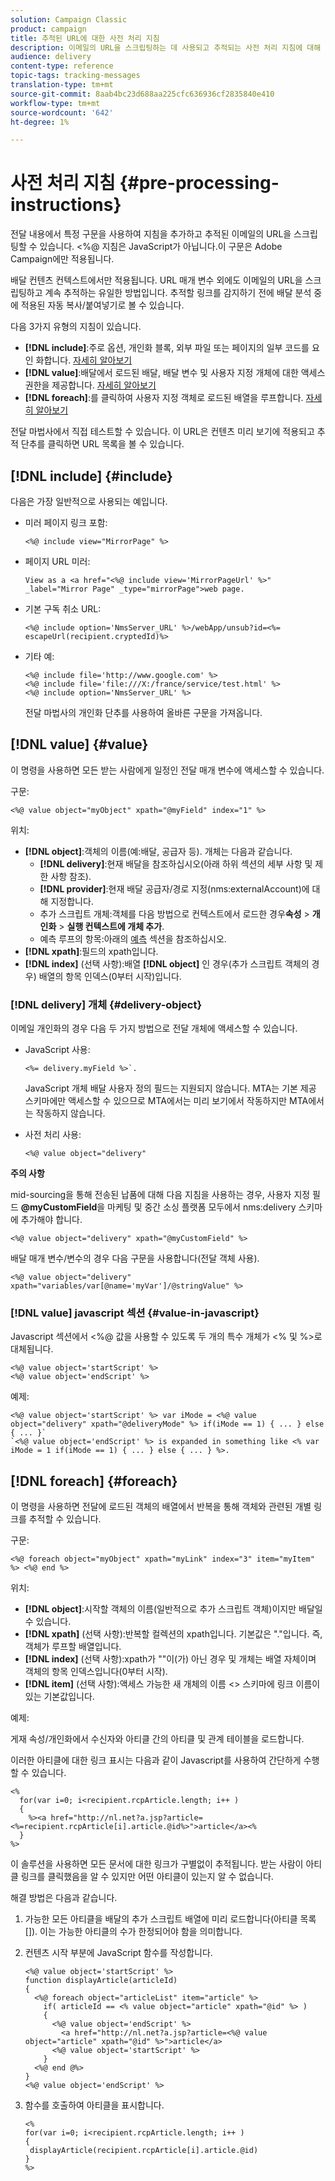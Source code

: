 ```yaml
---
solution: Campaign Classic
product: campaign
title: 추적된 URL에 대한 사전 처리 지침
description: 이메일의 URL을 스크립팅하는 데 사용되고 추적되는 사전 처리 지침에 대해 자세히 알아보십시오.
audience: delivery
content-type: reference
topic-tags: tracking-messages
translation-type: tm+mt
source-git-commit: 8aab4bc23d688aa225cfc636936cf2835840e410
workflow-type: tm+mt
source-wordcount: '642'
ht-degree: 1%

---
```



# 사전 처리 지침 {#pre-processing-instructions}

전달 내용에서 특정 구문을 사용하여 지침을 추가하고 추적된 이메일의 URL을 스크립팅할 수 있습니다. &lt;%@ 지침은 JavaScript가 아닙니다.이 구문은 Adobe Campaign에만 적용됩니다.

배달 컨텐츠 컨텍스트에서만 적용됩니다. URL 매개 변수 외에도 이메일의 URL을 스크립팅하고 계속 추적하는 유일한 방법입니다. 추적할 링크를 감지하기 전에 배달 분석 중에 적용된 자동 복사/붙여넣기로 볼 수 있습니다.

다음 3가지 유형의 지침이 있습니다.

* **[!DNL include]**:주로 옵션, 개인화 블록, 외부 파일 또는 페이지의 일부 코드를 요인 화합니다. [자세히 알아보기](#include)
* **[!DNL value]**:배달에서 로드된 배달, 배달 변수 및 사용자 지정 개체에 대한 액세스 권한을 제공합니다. [자세히 알아보기](#value)
* **[!DNL foreach]**:를 클릭하여 사용자 지정 객체로 로드된 배열을 루프합니다. [자세히 알아보기](#foreach)

전달 마법사에서 직접 테스트할 수 있습니다. 이 URL은 컨텐츠 미리 보기에 적용되고 추적 단추를 클릭하면 URL 목록을 볼 수 있습니다.

## [!DNL include] {#include}

다음은 가장 일반적으로 사용되는 예입니다.

* 미러 페이지 링크 포함:

   ```
   <%@ include view="MirrorPage" %>  
   ```

* 페이지 URL 미러:

   ```
   View as a <a href="<%@ include view='MirrorPageUrl' %>" _label="Mirror Page" _type="mirrorPage">web page.
   ```

* 기본 구독 취소 URL:

   ```
   <%@ include option='NmsServer_URL' %>/webApp/unsub?id=<%= escapeUrl(recipient.cryptedId)%>
   ```

* 기타 예:

   ```
   <%@ include file='http://www.google.com' %>
   <%@ include file='file:///X:/france/service/test.html' %>
   <%@ include option='NmsServer_URL' %>
   ```

   전달 마법사의 개인화 단추를 사용하여 올바른 구문을 가져옵니다.

## [!DNL value] {#value}

이 명령을 사용하면 모든 받는 사람에게 일정인 전달 매개 변수에 액세스할 수 있습니다.

구문:

```
<%@ value object="myObject" xpath="@myField" index="1" %>
```

위치:

* **[!DNL object]**:객체의 이름(예:배달, 공급자 등).
개체는 다음과 같습니다.
   * **[!DNL delivery]**:현재 배달을 참조하십시오(아래 하위 섹션의 세부 사항 및 제한 사항 참조).
   * **[!DNL provider]**:현재 배달 공급자/경로 지정(nms:externalAccount)에 대해 지정합니다.
   * 추가 스크립트 개체:객체를 다음 방법으로 컨텍스트에서 로드한 경우&#x200B;**속성** > **개인화** > **실행 컨텍스트에 개체 추가**.
   * 예측 루프의 항목:아래의 [예측](#foreach) 섹션을 참조하십시오.
* **[!DNL xpath]**:필드의 xpath입니다.
* **[!DNL index]** (선택 사항):배열 **[!DNL object]** 인 경우(추가 스크립트 객체의 경우) 배열의 항목 인덱스(0부터 시작)입니다.

### [!DNL delivery] 개체 {#delivery-object}

이메일 개인화의 경우 다음 두 가지 방법으로 전달 개체에 액세스할 수 있습니다.

* JavaScript 사용:

   ```
   <%= delivery.myField %>`.
   ```

   JavaScript 개체 배달 사용자 정의 필드는 지원되지 않습니다. MTA는 기본 제공 스키마에만 액세스할 수 있으므로 MTA에서는 미리 보기에서 작동하지만 MTA에서는 작동하지 않습니다.

* 사전 처리 사용:

   ```
   <%@ value object="delivery"
   ```


**주의 사항**

mid-sourcing을 통해 전송된 납품에 대해 다음 지침을 사용하는 경우, 사용자 지정 필드 **@myCustomField**&#x200B;을 마케팅 및 중간 소싱 플랫폼 모두에서 nms:delivery 스키마에 추가해야 합니다.

```
<%@ value object="delivery" xpath="@myCustomField" %>
```

배달 매개 변수/변수의 경우 다음 구문을 사용합니다(전달 객체 사용).

```
<%@ value object="delivery" xpath="variables/var[@name='myVar']/@stringValue" %>
```

### [!DNL value] javascript 섹션  {#value-in-javascript}

Javascript 섹션에서 &lt;%@ 값을 사용할 수 있도록 두 개의 특수 개체가 &lt;% 및 %>로 대체됩니다.

```
<%@ value object='startScript' %>
<%@ value object='endScript' %>
```

예제:

```
<%@ value object='startScript' %> var iMode = <%@ value object="delivery" xpath="@deliveryMode" %> if(iMode == 1) { ... } else { ... }`
`<%@ value object='endScript' %> is expanded in something like <% var iMode = 1 if(iMode == 1) { ... } else { ... } %>.
```

## [!DNL foreach] {#foreach}

이 명령을 사용하면 전달에 로드된 객체의 배열에서 반복을 통해 객체와 관련된 개별 링크를 추적할 수 있습니다.

구문:

```
<%@ foreach object="myObject" xpath="myLink" index="3" item="myItem" %> <%@ end %>
```

위치:

* **[!DNL object]**:시작할 객체의 이름(일반적으로 추가 스크립트 객체)이지만 배달일 수 있습니다.
* **[!DNL xpath]** (선택 사항):반복할 컬렉션의 xpath입니다. 기본값은 &quot;.&quot;입니다. 즉, 객체가 루프할 배열입니다.
* **[!DNL index]** (선택 사항):xpath가 &quot;&quot;이(가) 아닌 경우 및 개체는 배열 자체이며 객체의 항목 인덱스입니다(0부터 시작).
* **[!DNL item]** (선택 사항):액세스 가능한 새 개체의 이름  &lt;> 스키마에 링크 이름이 있는 기본값입니다.

예제:

게재 속성/개인화에서 수신자와 아티클 간의 아티클 및 관계 테이블을 로드합니다.

이러한 아티클에 대한 링크 표시는 다음과 같이 Javascript를 사용하여 간단하게 수행할 수 있습니다.

```
<%
  for(var i=0; i<recipient.rcpArticle.length; i++ )
  {
    %><a href="http://nl.net?a.jsp?article=<%=recipient.rcpArticle[i].article.@id%>">article</a><%
  }
%>
```

이 솔루션을 사용하면 모든 문서에 대한 링크가 구별없이 추적됩니다. 받는 사람이 아티클 링크를 클릭했음을 알 수 있지만 어떤 아티클이 있는지 알 수 없습니다.

해결 방법은 다음과 같습니다.

1. 가능한 모든 아티클을 배달의 추가 스크립트 배열에 미리 로드합니다(아티클 목록[]). 이는 가능한 아티클의 수가 한정되어야 함을 의미합니다.
1. 컨텐츠 시작 부분에 JavaScript 함수를 작성합니다.

   ```
   <%@ value object='startScript' %>
   function displayArticle(articleId)
   {
     <%@ foreach object="articleList" item="article" %>
       if( articleId == <% value object="article" xpath="@id" %> ) 
       {
         <%@ value object='endScript' %>
           <a href="http://nl.net?a.jsp?article=<%@ value object="article" xpath="@id" %>">article</a>
         <%@ value object='startScript' %>
       } 
     <%@ end @%>
   }
   <%@ value object='endScript' %>
   ```
1. 함수를 호출하여 아티클을 표시합니다.

   ```
   <%
   for(var i=0; i<recipient.rcpArticle.length; i++ )
   {
    displayArticle(recipient.rcpArticle[i].article.@id)
   }
   %>
   ```

